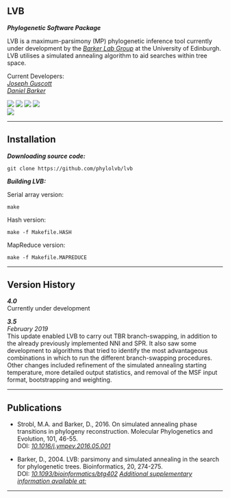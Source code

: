 LVB
---
***Phylogenetic Software Package***

LVB is a maximum-parsimony (MP) phylogenetic inference tool currently under development by the [*Barker Lab Group*](https://www.ed.ac.uk/profile/daniel-barker) at the University of Edinburgh. LVB utilises a simulated annealing algorithm to aid searches within tree space.

Current Developers:\
[*Joseph Guscott*](https://github.com/josephguscott)\
[*Daniel Barker*](https://www.ed.ac.uk/profile/daniel-barker)

[![](https://img.shields.io/badge/Build-Passing-brightgreen)](https://github.com/phylolvb/lvb/releases/tag/3.5)
[![](https://img.shields.io/badge/Core%20Tests-Passing-brightgreen)]()
[![](https://img.shields.io/badge/Current%20Release-3.5-blue)](https://github.com/phylolvb/lvb/releases/tag/3.5)
[![](https://img.shields.io/badge/Release%20Date-02%2F2019-blue)](https://github.com/phylolvb/lvb/releases/tag/3.5)\
[![](https://img.shields.io/badge/DOI%3A-https%3A%2F%2Fdoi.org%2F10.1093%2Fbioinformatics%2Fbtg402-blue)](https://doi.org/10.1093/bioinformatics/btg402)

---

Installation
---

***Downloading source code:***

~~~~
git clone https://github.com/phylolvb/lvb 
~~~~

***Building LVB:***

Serial array version:
~~~~
make
~~~~

Hash version:
~~~~
make -f Makefile.HASH
~~~~

MapReduce version:
~~~~
make -f Makefile.MAPREDUCE
~~~~

---

Version History
---
***4.0***\
Currently under development

***3.5***\
*February 2019*\
This update enabled LVB to carry out TBR branch-swapping, in addition to the already previously implemented NNI and SPR. It also saw some development to algorithms that tried to identify the most advantageous combinations in which to run the different branch-swapping procedures. Other changes included refinement of the simulated annealing starting temperature, more detailed output statistics, and removal of the MSF input format, bootstrapping and weighting.   

---

Publications
---

- Strobl, M.A. and Barker, D., 2016. On simulated annealing phase transitions in phylogeny reconstruction. Molecular Phylogenetics and Evolution, 101, 46-55.\
DOI: [*10.1016/j.ympev.2016.05.001*](https://doi.org/10.1016/j.ympev.2016.05.001)


- Barker, D., 2004. LVB: parsimony and simulated annealing in the search for phylogenetic trees. Bioinformatics, 20, 274-275.\
DOI: [*10.1093/bioinformatics/btg402*](https://doi.org/10.1093/bioinformatics/btg402)
[*Additional supplementary information available at:*](https://www.research.ed.ac.uk/en/publications/lvb-parsimony-and-simulated-annealing-in-the-search-for-phylogene)

---

